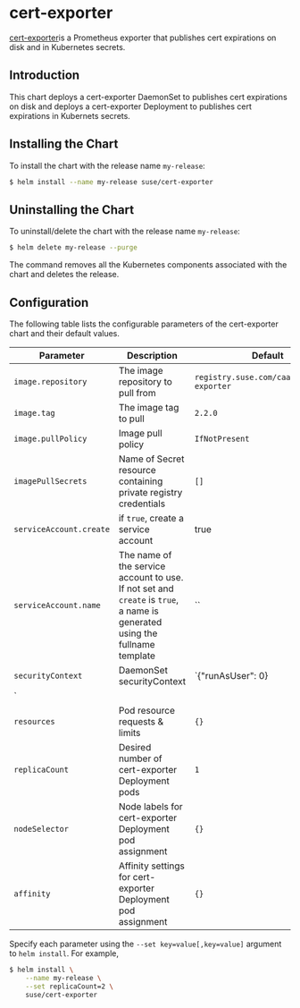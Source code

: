 # cert-exporter

[cert-exporter](https://github.com/joe-elliott/cert-exporter)is a Prometheus exporter that publishes cert expirations on disk and in Kubernetes secrets.

## Introduction

This chart deploys a cert-exporter DaemonSet to publishes cert expirations on disk and deploys a cert-exporter Deployment to publishes cert expirations in Kubernets secrets.

## Installing the Chart

To install the chart with the release name `my-release`:

```bash
$ helm install --name my-release suse/cert-exporter
```

## Uninstalling the Chart

To uninstall/delete the chart with the release name `my-release`:

```bash
$ helm delete my-release --purge
```

The command removes all the Kubernetes components associated with the chart and deletes the release.

## Configuration

The following table lists the configurable parameters of the cert-exporter chart and their default values.

| Parameter               | Description                                                                                                                | Default                                    |
| ----------------------- | -------------------------------------------------------------------------------------------------------------------------- | ------------------------------------------ |
| `image.repository`      | The image repository to pull from                                                                                          | `registry.suse.com/caasp/v4/cert-exporter` |
| `image.tag`             | The image tag to pull                                                                                                      | `2.2.0`                                    |
| `image.pullPolicy`      | Image pull policy                                                                                                          | `IfNotPresent`                             |
| `imagePullSecrets`      | Name of Secret resource containing private registry credentials                                                            | `[]`                                       |
| `serviceAccount.create` | if `true`, create a service account                                                                                        | true                                       |
| `serviceAccount.name`   | The name of the service account to use. If not set and `create` is `true`, a name is generated using the fullname template | ``                                         |
| `securityContext`       | DaemonSet securityContext                                                                                                  | `{"runAsUser": 0}                          |
| `                       |
| `resources`             | Pod resource requests & limits                                                                                             | `{}`                                       |
| `replicaCount`          | Desired number of cert-exporter Deployment pods                                                                            | `1`                                        |
| `nodeSelector`          | Node labels for cert-exporter Deployment pod assignment                                                                    | `{}`                                       |
| `affinity`              | Affinity settings for cert-exporter Deployment pod assignment                                                              | `{}`                                       |

Specify each parameter using the `--set key=value[,key=value]` argument to `helm install`. For example,

```bash
$ helm install \
    --name my-release \
    --set replicaCount=2 \
    suse/cert-exporter
```

